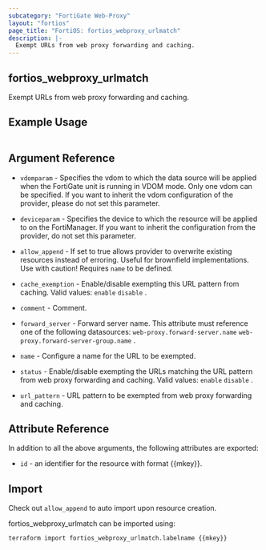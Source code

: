 ```yaml
---
subcategory: "FortiGate Web-Proxy"
layout: "fortios"
page_title: "FortiOS: fortios_webproxy_urlmatch"
description: |-
  Exempt URLs from web proxy forwarding and caching.
---
```


## fortios_webproxy_urlmatch
Exempt URLs from web proxy forwarding and caching.

## Example Usage

```hcl

```

## Argument Reference
* `vdomparam` - Specifies the vdom to which the data source will be applied when the FortiGate unit is running in VDOM mode. Only one vdom can be specified. If you want to inherit the vdom configuration of the provider, please do not set this parameter.
* `deviceparam` - Specifies the device to which the resource will be applied to on the FortiManager. If you want to inherit the configuration from the provider, do not set this parameter.
* `allow_append` - If set to true allows provider to overwrite existing resources instead of erroring. Useful for brownfield implementations. Use with caution! Requires `name` to be defined.

* `cache_exemption` - Enable/disable exempting this URL pattern from caching. Valid values: `enable` `disable` .
* `comment` - Comment.
* `forward_server` - Forward server name. This attribute must reference one of the following datasources: `web-proxy.forward-server.name` `web-proxy.forward-server-group.name` .
* `name` - Configure a name for the URL to be exempted.
* `status` - Enable/disable exempting the URLs matching the URL pattern from web proxy forwarding and caching. Valid values: `enable` `disable` .
* `url_pattern` - URL pattern to be exempted from web proxy forwarding and caching.

## Attribute Reference

In addition to all the above arguments, the following attributes are exported:
* `id` - an identifier for the resource with format {{mkey}}.

## Import

Check out `allow_append` to auto import upon resource creation.

fortios_webproxy_urlmatch can be imported using:
```sh
terraform import fortios_webproxy_urlmatch.labelname {{mkey}}
```
